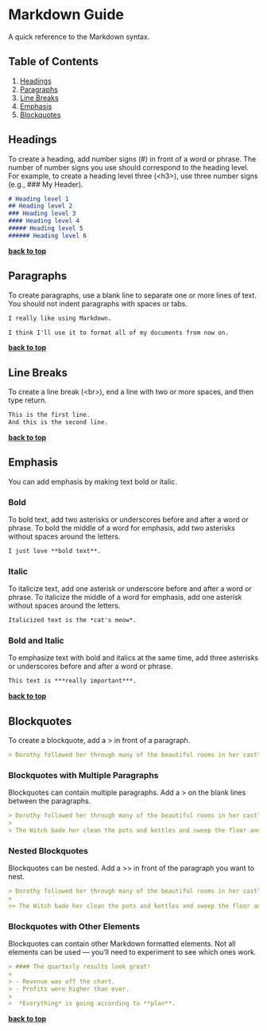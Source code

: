 # Markdown Guide
A quick reference to the Markdown syntax.

## Table of Contents

  1. [Headings](#headings)
  1. [Paragraphs](#paragraphs)
  1. [Line Breaks](#line-breaks)
  1. [Emphasis](#emphasis)
  1. [Blockquotes](#blockquotes)

## Headings
To create a heading, add number signs (#) in front of a word or phrase. The number of number signs you use
should correspond to the heading level. For example, to create a heading level three (&lt;h3&gt;), use three
number signs (e.g., ### My Header).

```markdown
# Heading level 1
## Heading level 2
### Heading level 3
#### Heading level 4
##### Heading level 5
###### Heading level 6
```

**[back to top](#)**

## Paragraphs
To create paragraphs, use a blank line to separate one or more lines of text. You should not indent paragraphs
with spaces or tabs.

```markdown
I really like using Markdown.

I think I'll use it to format all of my documents from now on.
```

**[back to top](#)**

## Line Breaks
To create a line break (&lt;br&gt;), end a line with two or more spaces, and then type return.

```markdown
This is the first line.  
And this is the second line.
```

**[back to top](#)**

## Emphasis
You can add emphasis by making text bold or italic.

### Bold
To bold text, add two asterisks or underscores before and after a word or phrase. To bold the middle of a word for emphasis, add two asterisks without spaces around the letters.

```markdown
I just love **bold text**.
```

### Italic
To italicize text, add one asterisk or underscore before and after a word or phrase. To italicize the middle of a word for emphasis, add one asterisk without spaces around the letters.

```markdown
Italicized text is the *cat's meow*.
```

### Bold and Italic
To emphasize text with bold and italics at the same time, add three asterisks or underscores before and after a word or phrase.

```markdown
This text is ***really important***.
```

**[back to top](#)**

## Blockquotes
To create a blockquote, add a &gt; in front of a paragraph.

```markdown
> Dorothy followed her through many of the beautiful rooms in her castle.
```

### Blockquotes with Multiple Paragraphs
Blockquotes can contain multiple paragraphs. Add a > on the blank lines between the paragraphs.

```markdown
> Dorothy followed her through many of the beautiful rooms in her castle.
>
> The Witch bade her clean the pots and kettles and sweep the floor and keep the fire fed with wood.
```

### Nested Blockquotes
Blockquotes can be nested. Add a >> in front of the paragraph you want to nest.


```markdown
> Dorothy followed her through many of the beautiful rooms in her castle.
>
>> The Witch bade her clean the pots and kettles and sweep the floor and keep the fire fed with wood.
```

### Blockquotes with Other Elements
Blockquotes can contain other Markdown formatted elements. Not all elements can be used — you’ll need to experiment to see which ones work.

```markdown
> #### The quarterly results look great!
>
> - Revenue was off the chart.
> - Profits were higher than ever.
>
>  *Everything* is going according to **plan**.
```

**[back to top](#)**
